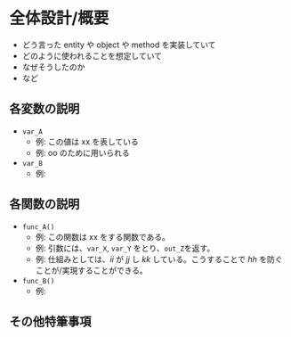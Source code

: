 # 全体設計/概要

- どう言った entity や object や method を実装していて
- どのように使われることを想定していて
- なぜそうしたのか
- など

## 各変数の説明

- `var_A`
  - 例: この値は xx を表している
  - 例: oo のために用いられる
- `var_B`
  - 例:

## 各関数の説明

- `func_A()`
  - 例: この関数は xx をする関数である。
  - 例: 引数には、`var_X`, `var_Y` をとり、`out_Z`を返す。
  - 例: 仕組みとしては、_ii_ が _jj_ し _kk_ している。こうすることで _hh_ を防ぐことが/実現することができる。
- `func_B()`
  - 例:

## その他特筆事項
